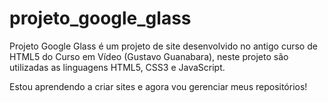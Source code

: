 # projeto_google_glass
 Projeto Google Glass é um projeto de site desenvolvido no antigo curso de HTML5 do Curso em Vídeo (Gustavo Guanabara), neste projeto são utilizadas as linguagens HTML5, CSS3 e JavaScript.

Estou aprendendo a criar sites e agora vou gerenciar meus repositórios!

